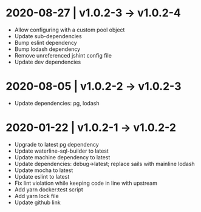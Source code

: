 2020-08-27 | v1.0.2-3 -> v1.0.2-4
=================================
* Allow configuring with a custom pool object
* Update sub-dependencies
* Bump eslint dependency
* Bump lodash dependency
* Remove unreferenced jshint config file
* Update dev dependencies

2020-08-05 | v1.0.2-2 -> v1.0.2-3
=================================
* Update dependencies: pg, lodash

2020-01-22 | v1.0.2-1 -> v1.0.2-2
=================================
* Upgrade to latest pg dependency
* Update waterline-sql-builder to latest
* Update machine dependency to latest
* Update dependencies: debug->latest; replace sails with mainline lodash
* Update mocha to latest
* Update eslint to latest
* Fix lint violation while keeping code in line with upstream
* Add yarn docker:test script
* Add yarn lock file
* Update github link

